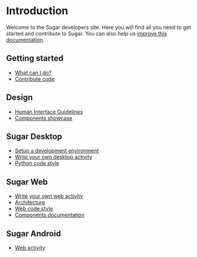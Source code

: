 Introduction
============

Welcome to the Sugar developers site. 
Here you will find all you need to get started and contribute to Sugar. 
You can also help us [improve this documentation](docs.md.html).

Getting started
---------------

* [What can I do?](what-can-i-do.md.html)
* [Contribute code](contributing.md.html)

Design
------
* [Human Interface Guidelines](HIG.md.html)
* [Components showcase](http://sugarlabs.github.io/sugar-web-samples/)

Sugar Desktop
---------
* [Setup a development environment](dev-environment.md.html)
* [Write your own desktop activity](desktop-activity.md.html)
* [Python code style](python-style.md.html)

Sugar Web
---------
* [Write your own web activity](web-activity.md.html)
* [Architecture](web-architecture.md.html)
* [Web code style](web-style.md.html)
* [Components documentation](sugar-web/README.md.html)

Sugar Android
-------------

* [Web activity](android.md.html)
